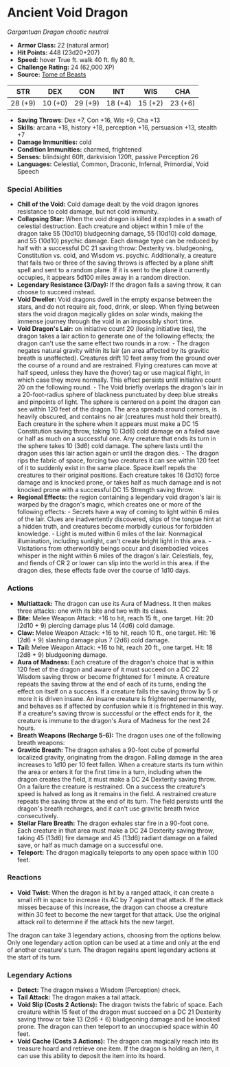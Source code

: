 # Ancient Void Dragon

*Gargantuan* *Dragon* *chaotic neutral*

- **Armor Class:** 22 (natural armor)
- **Hit Points:** 448 (23d20+207)
- **Speed:** hover True ft. walk 40 ft. fly 80 ft.
- **Challenge Rating:** 24 (62,000 XP)
- **Source:** [Tome of Beasts](https://koboldpress.com/kpstore/product/tome-of-beasts-for-5th-edition-print/)

| STR | DEX | CON | INT | WIS | CHA |
| --- | --- | --- | --- | --- | --- |
| 28 (+9) | 10 (+0) | 29 (+9) | 18 (+4) | 15 (+2) | 23 (+6) |

- **Saving Throws**: Dex +7, Con +16, Wis +9, Cha +13
- **Skills:** arcana +18, history +18, perception +16, persuasion +13, stealth +7
- **Damage Immunities:** cold
- **Condition Immunities:** charmed, frightened
- **Senses:** blindsight 60ft, darkvision 120ft, passive Perception 26
- **Languages:** Celestial, Common, Draconic, Infernal, Primordial, Void Speech
### Special Abilities
- **Chill of the Void:** Cold damage dealt by the void dragon ignores resistance to cold damage, but not cold immunity.
- **Collapsing Star:** When the void dragon is killed it explodes in a swath of celestial destruction. Each creature and object within 1 mile of the dragon take 55 (10d10) bludgeoning damage, 55 (10d10) cold damage, and 55 (10d10) psychic damage. Each damage type can be reduced by half with a successful DC 21 saving throw: Dexterity vs. bludgeoning, Constitution vs. cold, and Wisdom vs. psychic. Additionally, a creature that fails two or three of the saving throws is affected by a plane shift spell and sent to a random plane. If it is sent to the plane it currently occupies, it appears 5d100 miles away in a random direction.
- **Legendary Resistance (3/Day):** If the dragon fails a saving throw, it can choose to succeed instead.
- **Void Dweller:** Void dragons dwell in the empty expanse between the stars, and do not require air, food, drink, or sleep. When flying between stars the void dragon magically glides on solar winds, making the immense journey through the void in an impossibly short time.
- **Void Dragon's Lair:** on initiative count 20 (losing initiative ties), the dragon takes a lair action to generate one of the following effects; the dragon can't use the same effect two rounds in a row:  - The dragon negates natural gravity within its lair (an area affected by its gravitic breath is unaffected). Creatures drift 10 feet away from the ground over the course of a round and are restrained. Flying creatures can move at half speed, unless they have the (hover) tag or use magical flight, in which case they move normally. This effect persists until initiative count 20 on the following round.  - The Void briefly overlaps the dragon's lair in a 20-foot-radius sphere of blackness punctuated by deep blue streaks and pinpoints of light. The sphere is centered on a point the dragon can see within 120 feet of the dragon. The area spreads around corners, is heavily obscured, and contains no air (creatures must hold their breath). Each creature in the sphere when it appears must make a DC 15 Constitution saving throw, taking 10 (3d6) cold damage on a failed save or half as much on a successful one. Any creature that ends its turn in the sphere takes 10 (3d6) cold damage. The sphere lasts until the dragon uses this lair action again or until the dragon dies.  - The dragon rips the fabric of space, forcing two creatures it can see within 120 feet of it to suddenly exist in the same place. Space itself repels the creatures to their original positions. Each creature takes 16 (3d10) force damage and is knocked prone, or takes half as much damage and is not knocked prone with a successful DC 15 Strength saving throw.
- **Regional Effects:** the region containing a legendary void dragon's lair is warped by the dragon's magic, which creates one or more of the following effects:  - Secrets have a way of coming to light within 6 miles of the lair. Clues are inadvertently discovered, slips of the tongue hint at a hidden truth, and creatures become morbidly curious for forbidden knowledge.  - Light is muted within 6 miles of the lair. Nonmagical illumination, including sunlight, can't create bright light in this area.  - Visitations from otherworldly beings occur and disembodied voices whisper in the night within 6 miles of the dragon's lair. Celestials, fey, and fiends of CR 2 or lower can slip into the world in this area.  if the dragon dies, these effects fade over the course of 1d10 days.
### Actions
- **Multiattack:** The dragon can use its Aura of Madness. It then makes three attacks: one with its bite and two with its claws.
- **Bite:** Melee Weapon Attack: +16 to hit, reach 15 ft., one target. Hit: 20 (2d10 + 9) piercing damage plus 14 (4d6) cold damage.
- **Claw:** Melee Weapon Attack: +16 to hit, reach 10 ft., one target. Hit: 16 (2d6 + 9) slashing damage plus 7 (2d6) cold damage.
- **Tail:** Melee Weapon Attack: +16 to hit, reach 20 ft., one target. Hit: 18 (2d8 + 9) bludgeoning damage.
- **Aura of Madness:** Each creature of the dragon's choice that is within 120 feet of the dragon and aware of it must succeed on a DC 22 Wisdom saving throw or become frightened for 1 minute. A creature repeats the saving throw at the end of each of its turns, ending the effect on itself on a success. If a creature fails the saving throw by 5 or more it is driven insane. An insane creature is frightened permanently, and behaves as if affected by confusion while it is frightened in this way. If a creature's saving throw is successful or the effect ends for it, the creature is immune to the dragon's Aura of Madness for the next 24 hours.
- **Breath Weapons (Recharge 5-6):** The dragon uses one of the following breath weapons:
- **Gravitic Breath:** The dragon exhales a 90-foot cube of powerful localized gravity, originating from the dragon. Falling damage in the area increases to 1d10 per 10 feet fallen. When a creature starts its turn within the area or enters it for the first time in a turn, including when the dragon creates the field, it must make a DC 24 Dexterity saving throw. On a failure the creature is restrained. On a success the creature's speed is halved as long as it remains in the field. A restrained creature repeats the saving throw at the end of its turn. The field persists until the dragon's breath recharges, and it can't use gravitic breath twice consecutively.
- **Stellar Flare Breath:** The dragon exhales star fire in a 90-foot cone. Each creature in that area must make a DC 24 Dexterity saving throw, taking 45 (13d6) fire damage and 45 (13d6) radiant damage on a failed save, or half as much damage on a successful one.
- **Teleport:** The dragon magically teleports to any open space within 100 feet.
### Reactions
- **Void Twist:** When the dragon is hit by a ranged attack, it can create a small rift in space to increase its AC by 7 against that attack. If the attack misses because of this increase, the dragon can choose a creature within 30 feet to become the new target for that attack. Use the original attack roll to determine if the attack hits the new target.

The dragon can take 3 legendary actions, choosing from the options below. Only one legendary action option can be used at a time and only at the end of another creature's turn. The dragon regains spent legendary actions at the start of its turn.
### Legendary Actions
- **Detect:** The dragon makes a Wisdom (Perception) check.
- **Tail Attack:** The dragon makes a tail attack.
- **Void Slip (Costs 2 Actions):** The dragon twists the fabric of space. Each creature within 15 feet of the dragon must succeed on a DC 21 Dexterity saving throw or take 13 (2d6 + 6) bludgeoning damage and be knocked prone. The dragon can then teleport to an unoccupied space within 40 feet.
- **Void Cache (Costs 3 Actions):** The dragon can magically reach into its treasure hoard and retrieve one item. If the dragon is holding an item, it can use this ability to deposit the item into its hoard.
